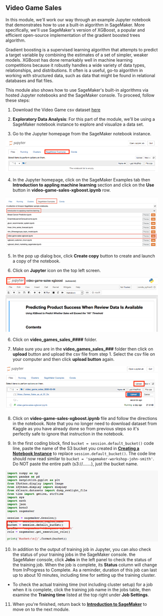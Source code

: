 ## Video Game Sales


In this module, we'll work our way through an example Jupyter notebook that demonstrates how to use a built-in algorithm in SageMaker. More specifically, we'll use SageMaker's version of XGBoost, a popular and efficient open-source implementation of the gradient boosted trees algorithm. 

Gradient boosting is a supervised learning algorithm that attempts to predict a target variable by combining the estimates of a set of simpler, weaker models. XGBoost has done remarkably well in machine learning competitions because it robustly handles a wide variety of data types, relationships, and distributions. It often is a useful, go-to algorithm in working with structured data, such as data that might be found in relational databases and flat files. 

This module also shows how to use SageMaker's built-in algorithms via hosted Jupyter notebooks and the SageMaker console.  To proceed, follow these steps:

1. Download the Video Game csv dataset [here](./assets/Video_Games_Sales_as_at_22_Dec_2016.csv)

2. **Exploratory Data Analysis**:  For this part of the module, we'll be using a SageMaker notebook instance to explore and visualize a data set.  

3. Go to the Jupyter homepage from the SageMaker notebook instance.

![Jupyter](./images/jupyter-homepage.png)

4. In the Jupyter homepage, click on the SageMaker Examples tab then **Introduction to appling machine learning** section and click on the **Use** button in **video-game-sales-xgboost.ipynb** row.

![xgboost](./images/xgboost-use.png)

5. In the pop up dialog box, click **Create copy** button to create and launch a copy of the notebook.

6. Click on **Jupyter** icon on the top left screen. 

![xgboost-Jupyter](./images/xgboost-jupyter-icon.png)

6. Click on **video_games_sales_####** folder.

7. Make sure you are in the **video_games_sales_###** folder then click on **upload** button and upload the csv file from step 1. Select the csv file on your computer and then click **upload button** again. 

![xgboost-upload](./images/xgboost-jupyter-upload.png)

8. Click on **video-game-sales-xgboost.ipynb** file and follow the directions in the notebook. Note that you no longer need to download dataset from Kaggle as you have already done so from previous steps so it's perfectly safe to ignore that instruction in the notebook.

9. In the first coding block, find ```bucket = session.default_bucket()``` code line, paste the name of the S3 bucket you created in [**Creating a Notebook Instance**](../NotebookCreation) to replace ```session.default_bucket()```.  The code line should now read similar to ```bucket = 'sagemaker-workshop-john-smith'```.  Do NOT paste the entire path (s3://.......), just the bucket name. 

![xgboost-bucket](./images/xgboost-bucket.png)

10. In addition to the output of training job in Jupyter, you can also check the status of your training jobs in the SageMaker console.  the SageMaker console, click **Jobs** in the left panel to check the status of the training job.  When the job is complete, its **Status** column will change from InProgress to Complete.  As a reminder, duration of this job can last up to about 10 minutes, including time for setting up the training cluster.

- To check the actual training time (not including cluster setup) for a job when it is complete, click the training job name in the jobs table, then examine the **Training time** listed at the top right under **Job Settings**.  

11. When you're finished, return back to [**Introduction to SageMaker**](../Introduction) to move on to the next module.

